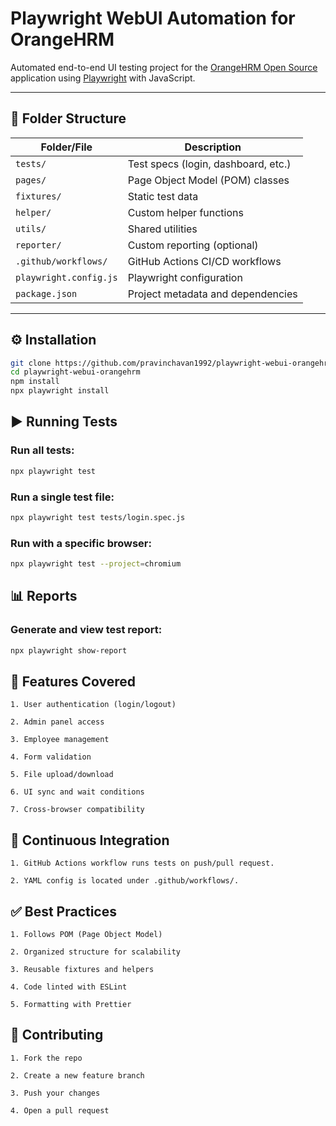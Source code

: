 # Playwright WebUI Automation for OrangeHRM

Automated end-to-end UI testing project for the [OrangeHRM Open Source](https://opensource-demo.orangehrmlive.com/) application using [Playwright](https://playwright.dev/) with JavaScript.

---

## 📁 Folder Structure

| Folder/File       | Description |
|-------------------|-------------|
| `tests/`          | Test specs (login, dashboard, etc.) |
| `pages/`          | Page Object Model (POM) classes |
| `fixtures/`       | Static test data |
| `helper/`         | Custom helper functions |
| `utils/`          | Shared utilities |
| `reporter/`       | Custom reporting (optional) |
| `.github/workflows/` | GitHub Actions CI/CD workflows |
| `playwright.config.js` | Playwright configuration |
| `package.json`    | Project metadata and dependencies |

---

## ⚙️ Installation

```bash
git clone https://github.com/pravinchavan1992/playwright-webui-orangehrm.git
cd playwright-webui-orangehrm
npm install
npx playwright install
```

## ▶️ Running Tests

### Run all tests:
```bash 
npx playwright test
```
### Run a single test file:
```bash
npx playwright test tests/login.spec.js
```
### Run with a specific browser:
```bash
npx playwright test --project=chromium
```
## 📊 Reports
### Generate and view test report:
```bash
npx playwright show-report
```

## 🚀 Features Covered
```
1. User authentication (login/logout)

2. Admin panel access

3. Employee management

4. Form validation

5. File upload/download

6. UI sync and wait conditions

7. Cross-browser compatibility
```

## 🔄 Continuous Integration
```
1. GitHub Actions workflow runs tests on push/pull request.

2. YAML config is located under .github/workflows/.
```

## ✅ Best Practices
```
1. Follows POM (Page Object Model)

2. Organized structure for scalability

3. Reusable fixtures and helpers

4. Code linted with ESLint

5. Formatting with Prettier
```

## 🤝 Contributing
```
1. Fork the repo

2. Create a new feature branch

3. Push your changes

4. Open a pull request
```
